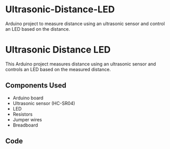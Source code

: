 # Ultrasonic-Distance-LED
Arduino project to measure distance using an ultrasonic sensor and control an LED based on the distance.
# Ultrasonic Distance LED

This Arduino project measures distance using an ultrasonic sensor and controls an LED based on the measured distance.

## Components Used
- Arduino board
- Ultrasonic sensor (HC-SR04)
- LED
- Resistors
- Jumper wires
- Breadboard

## Code


